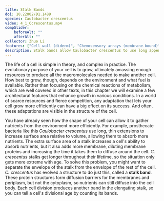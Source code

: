 ```yaml
---
title: Stalk Bands
doi: 10.22002/D1.1489
species: Caulobacter crescentus
video: 4_1_Ccrescentus.mp4
compSlider:
    beforeAlt: ""
    afterAlt: ""
collector: Zhuo Li
features: ["Cell wall (diderm)", "Chemosensory arrays (membrane-bound)", "Division plane", "Membrane (inner)", "Membrane (outer)", "PopZ", "Ribosomes", "Stalk bands", "Storage granules", "Surface layer"]
description: Stalk bands allow Caulobacter crescentus to use long appendages to take up more nutrients without overly slowing diffusion
---
```


The life of a cell is simple in theory, and complex in practice. The evolutionary purpose of your cell is to grow, ultimately amassing enough resources to produce all the macromolecules needed to make another cell. How best to grow, though, depends on the environment and what fuel is available. Rather than focusing on the chemical reactions of metabolism, which are well covered in other texts, in this chapter we will examine a few architectural features that enhance growth in various conditions. In a world of scarce resources and fierce competition, any adaptation that lets your cell grow more efficiently can have a big effect on its success. And often, these adaptations are visible in the structure of the cell.

You have already seen how the shape of your cell can allow it to gather nutrients from the environment more efficiently. For example, prosthecate bacteria like this *Caulobacter crescentus* use long, thin extensions to increase surface area relative to volume, allowing them to absorb more nutrients. The extra surface area of a stalk increases a cell's ability to absorb nutrients, but it also adds more membrane, diluting membrane proteins and increasing the time it takes them to diffuse around the cell. *C. crescentus* stalks get longer throughout their lifetime, so the situation only gets more extreme with age. To solve this problem, you might want to separate the envelope of the stalk from the envelope of the rest of the cell. *C. crescentus* has evolved a structure to do just this, called a **stalk band**. These protein structures form diffusion barriers for the membranes and periplasm, but not the cytoplasm, so nutrients can still diffuse into the cell body. Each cell division produces another band in the elongating stalk, so you can tell a cell's divisional age by counting its bands.

